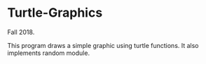 # Turtle-Graphics

Fall 2018.

This program draws a simple graphic using turtle functions.
It also implements random module.
